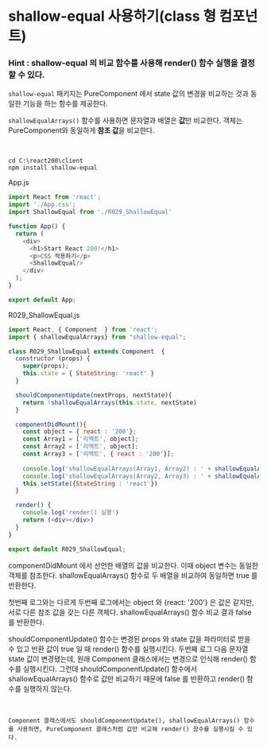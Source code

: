 # shallow-equal 사용하기(class 형 컴포넌트)

### Hint : shallow-equal 의 비교 함수를 사용해 render() 함수 실행을 결정할 수 있다. 

`shallow-equal` 패키지는 PureComponent 에서 state 값의 변경을 비교하는 것과 동일한 기능을 하는 함수를 제공한다. 

`shallowEqualArrays()` 함수를 사용하면 문자열과 배열은 **값**만 비교한다. 객체는 PureComponent와 동일하게 **참조 값**을 비교한다.

<br>

```
cd C:\react200\client
npm install shallow-equal
```

App.js

```js
import React from 'react';
import './App.css';
import ShallowEqual from './R029_ShallowEqual'

function App() {
  return (
    <div>
      <h1>Start React 200!</h1>
      <p>CSS 적용하기</p>
      <ShallowEqual/>
    </div>
  );
}

export default App;
```

R029_ShallowEqual.js

```js
import React, { Component  } from 'react';
import { shallowEqualArrays} from "shallow-equal";

class R029_ShallowEqual extends Component  {
  constructor (props) {
    super(props);
    this.state = { StateString: 'react' }
  }

  shouldComponentUpdate(nextProps, nextState){
    return !shallowEqualArrays(this.state, nextState)
  }

  componentDidMount(){
    const object = { react : '200'};
    const Array1 = ['리액트', object];
    const Array2 = ['리액트', object];
    const Array3 = ['리액트', { react : '200'}];
    
    console.log('shallowEqualArrays(Array1, Array2) : ' + shallowEqualArrays(Array1, Array2));
    console.log('shallowEqualArrays(Array2, Array3) : ' + shallowEqualArrays(Array2, Array3));
    this.setState({StateString : 'react'})
  }

  render() {
    console.log('render() 실행')
    return (<div></div>)
  }
}

export default R029_ShallowEqual;
```

componentDidMount 에서 선언한 배열의 값을 비교한다. 이때 object 변수는 동일한 객체를 참조한다. shallowEqualArrays() 함수로 두 배열을 비교하여 동일하면 true 를 반환한다.

첫번째 로그와는 다르게 두번째 로그에서는 object 와 {react: '200'} 은 값은 같지만, 서로 다른 참조 값을 갖는 다른 객체다. shallowEqualArrays() 함수 비교 결과 false 를 반환한다. 

shouldComponentUpdate() 함수는 변경된 props 와 state 값을 파라미터로 받을 수 있고 반환 값이 true 일 때 render() 함수를 실행시킨다. 두번째 로그 다음 문자열 state 값이 변경됐는데, 원래 Component 클래스에서는 변경으로 인식해 render() 함수를 실행시킨다. 그런데 shouldComponentUpdate() 함수에서 shallowEqualArrays() 함수로 값만 비교하기 때문에 false 를 반환하고 render() 함수를 실행하지 않는다. 

<br>

`Component 클래스에서도 shouldComponentUpdate(), shallowEqualArrays() 함수를 사용하면, PureComponent 클래스처럼 값만 비교해 render() 함수를 실행시킬 수 있다.`

